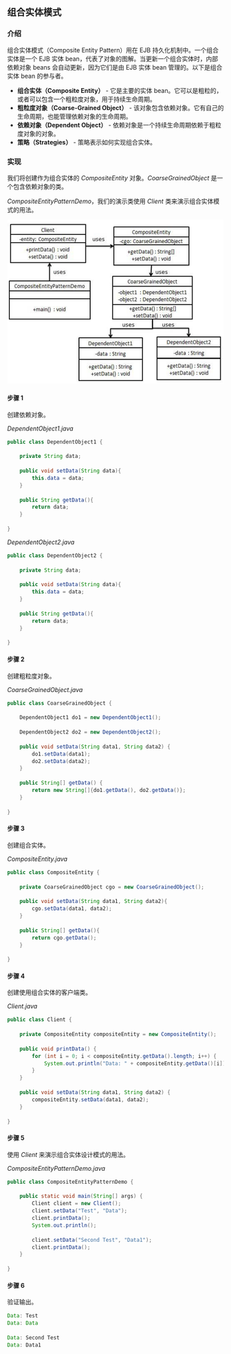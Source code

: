 ## 组合实体模式

### 介绍

组合实体模式（Composite Entity Pattern）用在 EJB 持久化机制中。一个组合实体是一个 EJB 实体  bean，代表了对象的图解。当更新一个组合实体时，内部依赖对象 beans 会自动更新，因为它们是由 EJB 实体 bean  管理的。以下是组合实体 bean 的参与者。

- **组合实体（Composite Entity）** - 它是主要的实体 bean。它可以是粗粒的，或者可以包含一个粗粒度对象，用于持续生命周期。
- **粗粒度对象（Coarse-Grained Object）** - 该对象包含依赖对象。它有自己的生命周期，也能管理依赖对象的生命周期。
- **依赖对象（Dependent Object）** - 依赖对象是一个持续生命周期依赖于粗粒度对象的对象。
- **策略（Strategies）** - 策略表示如何实现组合实体。

### 实现

我们将创建作为组合实体的 *CompositeEntity* 对象。*CoarseGrainedObject* 是一个包含依赖对象的类。

*CompositeEntityPatternDemo*，我们的演示类使用 *Client* 类来演示组合实体模式的用法。

![组合实体模式](https://raw.githubusercontent.com/JourWon/image/master/设计模式/组合实体模式.jpg)



#### 步骤 1

创建依赖对象。

*DependentObject1.java*

```java
public class DependentObject1 {

    private String data;

    public void setData(String data){
        this.data = data;
    }

    public String getData(){
        return data;
    }

}
```

*DependentObject2.java*

```java
public class DependentObject2 {

    private String data;

    public void setData(String data){
        this.data = data;
    }

    public String getData(){
        return data;
    }

}
```

#### 步骤 2

创建粗粒度对象。

*CoarseGrainedObject.java*

```java
public class CoarseGrainedObject {

    DependentObject1 do1 = new DependentObject1();

    DependentObject2 do2 = new DependentObject2();

    public void setData(String data1, String data2) {
        do1.setData(data1);
        do2.setData(data2);
    }

    public String[] getData() {
        return new String[]{do1.getData(), do2.getData()};
    }

}
```

#### 步骤 3

创建组合实体。

*CompositeEntity.java*

```java
public class CompositeEntity {

    private CoarseGrainedObject cgo = new CoarseGrainedObject();

    public void setData(String data1, String data2){
        cgo.setData(data1, data2);
    }

    public String[] getData(){
        return cgo.getData();
    }

}
```

#### 步骤 4

创建使用组合实体的客户端类。

*Client.java*

```java
public class Client {

    private CompositeEntity compositeEntity = new CompositeEntity();

    public void printData() {
        for (int i = 0; i < compositeEntity.getData().length; i++) {
            System.out.println("Data: " + compositeEntity.getData()[i]);
        }
    }

    public void setData(String data1, String data2) {
        compositeEntity.setData(data1, data2);
    }

}
```

#### 步骤 5

使用 *Client* 来演示组合实体设计模式的用法。

*CompositeEntityPatternDemo.java*

```java
public class CompositeEntityPatternDemo {

    public static void main(String[] args) {
        Client client = new Client();
        client.setData("Test", "Data");
        client.printData();
        System.out.println();

        client.setData("Second Test", "Data1");
        client.printData();
    }

}
```

#### 步骤 6

验证输出。

```java
Data: Test
Data: Data

Data: Second Test
Data: Data1
```




